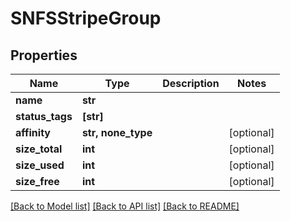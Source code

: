 # SNFSStripeGroup


## Properties

Name | Type | Description | Notes
------------ | ------------- | ------------- | -------------
**name** | **str** |  | 
**status_tags** | **[str]** |  | 
**affinity** | **str, none_type** |  | [optional] 
**size_total** | **int** |  | [optional] 
**size_used** | **int** |  | [optional] 
**size_free** | **int** |  | [optional] 

[[Back to Model list]](../README.md#models) [[Back to API list]](../README.md#api-endpoints) [[Back to README]](../README.md)


